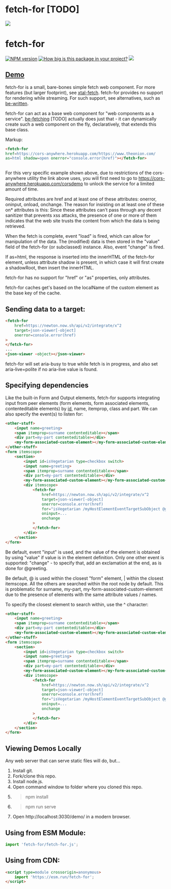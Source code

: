 # fetch-for [TODO]

<a href="https://nodei.co/npm/fetch-for/"><img src="https://nodei.co/npm/p-fetch.png"></a>
# fetch-for

[![NPM version](https://badge.fury.io/js/fetch-for.png)](http://badge.fury.io/js/fetch-for)
[![How big is this package in your project?](https://img.shields.io/bundlephobia/minzip/fetch-for?style=for-the-badge)](https://bundlephobia.com/result?p=fetch-for)
<img src="http://img.badgesize.io/https://cdn.jsdelivr.net/npm/fetch-for?compression=gzip">
<!--[![Playwright Tests](https://github.com/bahrus/fetch-for/actions/workflows/CI.yml/badge.svg?branch=baseline)](https://github.com/bahrus/fetch-for/actions/workflows/CI.yml)-->


## [Demo](https://jsfiddle.net/bahrus/ma0vtbnx/1/)

fetch-for is a small, bare-bones simple fetch web component.  For more features (but larger footprint), see [xtal-fetch](https://www.npmjs.com/package/xtal-fetch). fetch-for provides no support for rendering while streaming.  For such support, see alternatives, such as [be-written](https://github.com/bahrus/be-written).

fetch-for can act as a base web component for "web components as a service".  [be-fetching](https://github.com/bahrus/be-fetching) [TODO] actually does just that - it can dynamically create such a web component on the fly, declaratively, that extends this base class.

Markup:

```html
<fetch-for 
href=https://cors-anywhere.herokuapp.com/https://www.theonion.com/ 
as=html shadow=open onerror="console.error(href)"></fetch-for>
    
```

For this very specific example shown above, due to restrictions of the cors-anywhere utility the link above uses, you will first need to go to https://cors-anywhere.herokuapp.com/corsdemo to unlock the service for a limited amount of time.

Required attributes are href and at least one of these attributes: onerror, oninput, onload, onchange.  The reason for insisting on at least one of these on* attributes is this:  Since these attributes can't pass through any decent sanitizer that prevents xss attacks, the presence of one or more of them indicates that the web site trusts the content from which the data is being retrieved.

When the fetch is complete, event "load" is fired, which can allow for manipulation of the data.  The (modified) data is then stored in the "value" field of the fetch-for (or subclassed) instance. Also, event "change" is fired. 

If as=html, the response is inserted into the innerHTML of the fetch-for element, unless attribute shadow is present, in which case it will first create a shadowRoot, then insert the innerHTML.

fetch-for has no support for "href" or "as" properties, only attributes.

fetch-for caches get's based on the localName of the custom element as the base key of the cache. 

## Sending data to a target:

```html
<fetch-for 
    href=https://newton.now.sh/api/v2/integrate/x^2 
    target=json-viewer[-object]
    onerror=console.error(href)
>
</fetch-for>
...
<json-viewer -object></json-viewer>
```

fetch-for will set aria-busy to true while fetch is in progress, and also set aria-live=polite if no aria-live value is found.

## Specifying dependencies

Like the built-in Form and Output elements, fetch-for supports integrating input from peer elements (form elements, form associated elements, contenteditable elements) by [id](https://github.com/whatwg/html/issues/10143), name, itemprop, class and part.  We can also specify the event(s) to listen for:

```html
<other-stuff>
    <input name=greeting>
    <span itemprop=surname contenteditable></span>
    <div part=my-part contenteditable></div>
    <my-form-associated-custom-element></my-form-associated-custom-element>
</other-stuff>
<form itemscope>
    <section>
        <input id=isVegetarian type=checkbox switch>
        <input name=greeting>
        <span itemprop=surname contenteditable></span>
        <div part=my-part contenteditable></div>
        <my-form-associated-custom-element></my-form-associated-custom-element>
        <div itemscope>
            <fetch-for 
                href=https://newton.now.sh/api/v2/integrate/x^2 
                target=json-viewer[-object]
                onerror=console.error(href)
                for="isVegetarian /myHostElementEventTargetSubObject @greeting! |surname %my-part ~my-form-associated-custom-element"
                oninput=...
                onchange
            >
            </fetch-for>
        </div>
    </section>
</form>
```

Be default, event "input" is used, and the value of the element is obtained by using "value" if value is in the element definition.  Only one other event is supported:  "change" - to specify that, add an exclamation at the end, as is done for @greeting.

Be default, @ is used within the closest "form" element, | within the closest itemscope.  All the others are searched within the root node by default.  This is problematic for surname, my-part, my-form-associated-custom-element due to the presence of elements with the same attribute values / names.

To specify the closest element to search within, use the ^ character:


```html
<other-stuff>
    <input name=greeting>
    <span itemprop=surname contenteditable></span>
    <div part=my-part contenteditable></div>
    <my-form-associated-custom-element></my-form-associated-custom-element>
</other-stuff>
<form itemscope>
    <section>
        <input id=isVegetarian type=checkbox switch>
        <input name=greeting>
        <span itemprop=surname contenteditable></span>
        <div part=my-part contenteditable></div>
        <my-form-associated-custom-element></my-form-associated-custom-element>
        <div itemscope>
            <fetch-for 
                href=https://newton.now.sh/api/v2/integrate/x^2 
                target=json-viewer[-object]
                onerror=console.error(href)
                for="isVegetarian /myHostElementEventTargetSubObject @greeting! |surname^section %my-part^section ~my-form-associated-custom-element^section"
                oninput=...
                onchange
            >
            </fetch-for>
        </div>
    </section>
</form>
```





## Viewing Demos Locally

Any web server that can serve static files will do, but...

1.  Install git.
2.  Fork/clone this repo.
3.  Install node.js.
4.  Open command window to folder where you cloned this repo.
5.  > npm install
6.  > npm run serve
7.  Open http://localhost:3030/demo/ in a modern browser.

<!--## Running Tests

```
> npm run test
```
-->
## Using from ESM Module:

```JavaScript
import 'fetch-for/fetch-for.js';
```

## Using from CDN:

```html
<script type=module crossorigin=anonymous>
    import 'https://esm.run/fetch-for';
</script>
```


